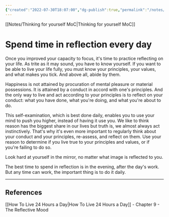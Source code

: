 ```yaml
---
{"created":"2022-07-30T18:07:00","dg-publish":true,"permalink":"/notes/spend-time-in-reflection-every-day/","dgPassFrontmatter":true,"updated":"2024-12-22T16:24:05.246+01:00"}
---
```


[[Notes/Thinking for yourself MoC\|Thinking for yourself MoC]]
# Spend time in reflection every day
Once you improved your capacity to focus, it's time to practice reflecting on your life. 
As trite as it may sound, you have to know yourself. If you want to be able to live your life fully, you must know your principles, your values, and what makes you tick. And above all, abide by them.

Happiness is not attained by procuration of mental pleasure or material possessions. It is attained by a conduct in accord with one's principles.
And the only way to live and act according to your principles is to reflect on your conduct: what you have done, what you're doing, and what you're about to do.

This self-examination, which is best done daily, enables you to use your mind to push you higher, instead of having it use you. We like to think reason has the biggest share in our lives but truth is, we almost always act instinctively. That's why it's even more important to regularly think about your conduct and your principles, re-assess, and reflect on them.
Use your reason to determine if you live true to your principles and values, or if you're failing to do so.

Look hard at yourself in the mirror, no matter what image is reflected to you. 

The best time to spend in reflection is in the evening, after the day's work. But any time can work, the important thing is to do it daily.

---
## References
[[How To Live 24 Hours a Day\|How To Live 24 Hours a Day]] - Chapter 9 - The Reflective Mood